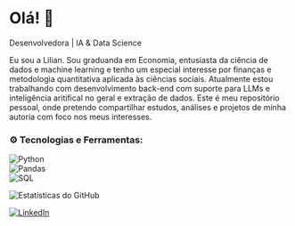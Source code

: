 # Olá! 👋
Desenvolvedora | IA & Data Science

Eu sou a Lilian. Sou graduanda em Economia, entusiasta da ciência de dados e machine learning e tenho um especial interesse por finanças e metodologia quantitativa aplicada às ciências sociais. Atualmente estou trabalhando com desenvolvimento back-end com suporte para LLMs e inteligência aritifical no geral e extração de dados. 
Este é meu repositório pessoal, onde pretendo compartilhar estudos, análises e projetos de minha autoria com foco nos meus interesses.

### ⚙️ Tecnologias e Ferramentas:
![Python](https://img.shields.io/badge/Python-3776AB?style=for-the-badge&logo=python&logoColor=white)  
![Pandas](https://img.shields.io/badge/Pandas-150458?style=for-the-badge&logo=pandas&logoColor=white)  
![SQL](https://img.shields.io/badge/SQL-4479A1?style=for-the-badge&logo=postgresql&logoColor=white) 

![Estatísticas do GitHub](https://github-readme-stats.vercel.app/api?username=LiliaDieZeitgeist&show_icons=true&theme=dracula)

[![LinkedIn](https://img.shields.io/badge/LinkedIn-0077B5?style=for-the-badge&logo=linkedin&logoColor=white)](https://www.linkedin.com/in/lilianfdealmeida/)

